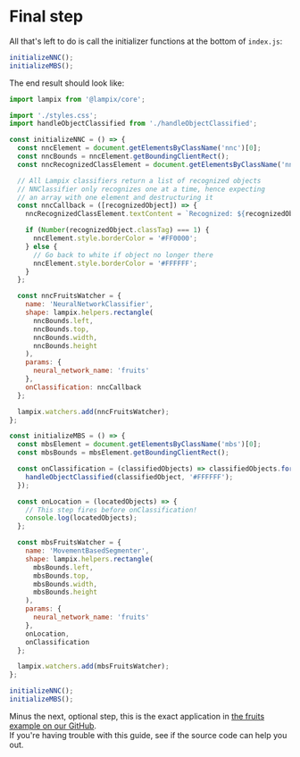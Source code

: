 # Final step

All that's left to do is call the initializer functions at the bottom of `index.js`:

```js
initializeNNC();
initializeMBS();
```

The end result should look like: 


```js
import lampix from '@lampix/core';

import './styles.css';
import handleObjectClassified from './handleObjectClassified';

const initializeNNC = () => {
  const nncElement = document.getElementsByClassName('nnc')[0];
  const nncBounds = nncElement.getBoundingClientRect();
  const nncRecognizedClassElement = document.getElementsByClassName('nnc-recognized-class')[0];

  // All Lampix classifiers return a list of recognized objects
  // NNClassifier only recognizes one at a time, hence expecting
  // an array with one element and destructuring it
  const nncCallback = ([recognizedObject]) => {
    nncRecognizedClassElement.textContent = `Recognized: ${recognizedObject.classTag}`;

    if (Number(recognizedObject.classTag) === 1) {
      nncElement.style.borderColor = '#FF0000';
    } else {
      // Go back to white if object no longer there
      nncElement.style.borderColor = '#FFFFFF';
    }
  };

  const nncFruitsWatcher = {
    name: 'NeuralNetworkClassifier',
    shape: lampix.helpers.rectangle(
      nncBounds.left,
      nncBounds.top,
      nncBounds.width,
      nncBounds.height
    ),
    params: {
      neural_network_name: 'fruits'
    },
    onClassification: nncCallback
  };

  lampix.watchers.add(nncFruitsWatcher);
};

const initializeMBS = () => {
  const mbsElement = document.getElementsByClassName('mbs')[0];
  const mbsBounds = mbsElement.getBoundingClientRect();

  const onClassification = (classifiedObjects) => classifiedObjects.forEach((classifiedObject) => {
    handleObjectClassified(classifiedObject, '#FFFFFF');
  });

  const onLocation = (locatedObjects) => {
    // This step fires before onClassification!
    console.log(locatedObjects);
  };

  const mbsFruitsWatcher = {
    name: 'MovementBasedSegmenter',
    shape: lampix.helpers.rectangle(
      mbsBounds.left,
      mbsBounds.top,
      mbsBounds.width,
      mbsBounds.height
    ),
    params: {
      neural_network_name: 'fruits'
    },
    onLocation,
    onClassification
  };

  lampix.watchers.add(mbsFruitsWatcher);
};

initializeNNC();
initializeMBS();
```

Minus the next, optional step, this is the exact application in [the fruits example on our GitHub](https://github.com/lampix-org/example-fruits).  
If you're having trouble with this guide, see if the source code can help you out.
